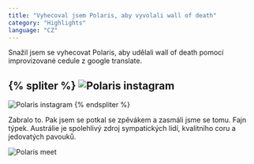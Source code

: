 ```yaml
---
title: "Vyhecoval jsem Polaris, aby vyvolali wall of death"
category: "Highlights"
language: "CZ"
---
```


Snažil jsem se vyhecovat Polaris, aby udělali wall of death pomocí improvizované cedule
z google translate.

{% spliter %}
![Polaris instagram](/assets/music-reports/2019-12-14-northlane/polaris-instagram1.jpg)
---
![Polaris instagram](/assets/music-reports/2019-12-14-northlane/polaris-instagram2.jpg)
{% endspliter %}

Zabralo to. Pak jsem se potkal se zpěvákem a zasmáli jsme se tomu. Fajn týpek.
Austrálie je spolehlivý zdroj sympatických lidí, kvalitního coru a jedovatých pavouků.

![Polaris meet](/assets/music-reports/2019-12-14-northlane/polaris-meet.jpg)

